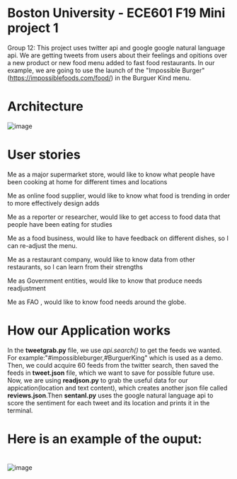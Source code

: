 # Boston University - ECE601 F19 Mini project 1
Group 12:
This project uses twitter api and google google natural language api. We are getting tweets from users about their feelings and opitions over a new product or new food menu added to fast food restaurants. In our example, we are going to use the launch of the "Impossible Burger"(https://impossiblefoods.com/food/) in the Burguer Kind menu.

# Architecture
![image](https://github.com/yanjh95/F19_EC601_t12_mini1/blob/master/architecture.jpg)
# User stories
Me as a major supermarket store, would like to know what people have been cooking at home for different times and locations

Me as online food supplier, would like to know what food is trending in order to more effectively design adds

Me as a reporter or researcher, would like to get access to food data that people have been eating for studies

Me as a food business, would like to have feedback on different dishes, so I can re-adjust the menu.

Me as a restaurant company, would like to know data from other restaurants, so I can learn from their strengths

Me as Government entities, would like to know that produce needs readjustment

Me as FAO , would like to know food needs around the globe.
# How our Application works
In the **tweetgrab.py** file, we use *api.search()* to get the feeds we wanted. For example:"#impossibleburger,#BurguerKing" which is used as a demo. Then, we could acquire 60 feeds from the twitter search, then saved the feeds in **tweet.json** file, which we want to save for possible future use. Now, we are using **readjson.py** to grab the useful data for our appication(location and text content), which creates another json file called **reviews.json**.Then **sentanl.py** uses the google natural language api to score the sentiment for each tweet and its location and prints it in the terminal.
# Here is an example of the ouput:
# 
![image](https://github.com/yanjh95/F19_EC601_t12_mini1/blob/master/ouputex.jpg)

